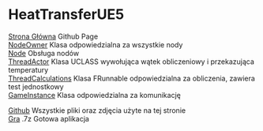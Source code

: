 # HeatTransferUE5
[Strona Główna](https://grzedzicki.github.io/HeatTransferUE5/) Github Page<br />
[NodeOwner](/NodeOwner/README.md) Klasa odpowiedzialna za wszystkie nody<br />
[Node](/Node/README.md) Obsługa nodów<br />
[ThreadActor](/ThreadActor/README.md) Klasa UCLASS wywołująca wątek obliczeniowy i przekazująca temperatury<br />
[ThreadCalculations](/ThreadCalculations/README.md) Klasa FRunnable odpowiedzialna za obliczenia, zawiera test jednostkowy<br />
[GameInstance](/GameInstance/README.md) Klasa odpowiedzialna za komunikację<br />



[Github](https://github.com/grzedzicki/HeatTransferUE5) Wszystkie pliki oraz zdjęcia użyte na tej stronie<br />
[Gra](https://drive.google.com/file/d/1BN9h0tFj6CCVj1jQGZcUJJSszosvIkIQ/view) .7z Gotowa aplikacja<br />
